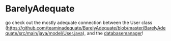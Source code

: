 # BarelyAdequate
go check out the mostly adequate connection between the User class (https://github.com/teaminadequate/BarelyAdequate/blob/master/BarelyAdequate/src/main/java/model/User.java), and the [databasemanager](databasemahttps://github.com/teaminadequate/BarelyAdequate/blob/master/BarelyAdequate/src/main/java/database/databaseManager.java)!
